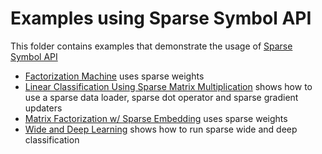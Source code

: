 # Examples using Sparse Symbol API
This folder contains examples that demonstrate the usage of [Sparse Symbol API](https://mxnet.incubator.apache.org/api/python/symbol/sparse.html)
- [Factorization Machine](https://github.com/apache/incubator-mxnet/tree/master/example/sparse/factorization_machine) uses sparse weights
- [Linear Classification Using Sparse Matrix Multiplication](https://github.com/apache/incubator-mxnet/tree/master/example/sparse/linear_classification) shows how to use a sparse data loader, sparse dot operator and sparse gradient updaters
- [Matrix Factorization w/ Sparse Embedding](https://github.com/apache/incubator-mxnet/tree/master/example/sparse/matrix_factorization) uses sparse weights
- [Wide and Deep Learning](https://github.com/apache/incubator-mxnet/tree/master/example/sparse/wide_deep) shows how to run sparse wide and deep classification

